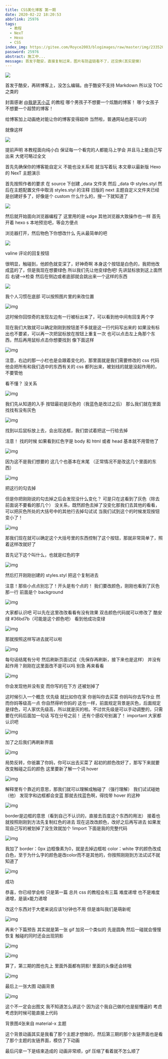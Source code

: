 ```yaml
---
title: CSS美化博客 第一期
date: 2020-02-22 18:20:53
abbrlink: 25976
tags:
  - 教程
  - NexT
  - Hexo
  - CSS
index_img: https://gitee.com/Royce2003/blogimages/raw/master/img/2335206_83c5ad65_5449_5352@1080x485.jpeg
password: 25976
abstract: 施工中...
message: 首发于酷安，直接复制过来，图片有防盗链看不了，还没换(其实是懒)
---
```

![](https://gitee.com/Royce2003/blogimages/raw/master/img/2335206_83c5ad65_5449_5352@1080x485.jpeg)

<p class="note note-info">首发于酷安，再转博客上，没怎么编辑。由于酷安不支持 Markdown 所以没 TOC 之类的</p>

封面感谢 [@我是天小正](https://www.coolapk.com/u/我是天小正) 的教程
哪个男孩子不想要一个炫酷的博客！
哪个女孩子不想要一个超赞的博客！

给博客加上动画绝对能让你的博客变得超帅
当然啦，普通网站也是可以的
<!--more-->
就像这样

![](https://gitee.com/Royce2003/blogimages/raw/master/img/2335206_2f07b4cb_2241_1163@221x177.gif)


提前声明
本教程面向纯小白
保证每一个看完的人都能马上学会
并且马上能自己写出来
大佬可略过全文

首先先确保你的博客能自定义
不能也没关系啦
就当写着玩
本文章以最新版 Hexo 的 NexT 主题演示

首先按照作者的要求
在 source 下创建 _data 文件夹
然后 _data 中 styles.styl
然后在主题配置文件中取消 styles.styl 的注释
旧版的 next 主题自定义文件夹已经是创建好多了，好像是个 custom 什么什么的，搜一下就知道了

![](https://gitee.com/Royce2003/blogimages/raw/master/img/2335206_bf9336ba_2241_1165@998x732.png.m.jpg)

然后就开始面向浏览器编程了
这里用的是 edge 其他浏览器大致操作也一样
首先开着 hexo s 本地预览吧，等会方便点

浏览器打开，然后物色下你想改什么
先从最简单的吧

![](https://gitee.com/Royce2003/blogimages/raw/master/img/2335206_8e0d8e29_2241_1167@214x166.gif)

valine 评论的回复按钮

很明显，触碰到，他颜色就变深了，好神奇啊
本身这个按钮是白色的，我把他改成蓝的了，但是我现在想要绿色
所以我们先让他变绿色吧!
先讲鼠标放到这上面然后 右键-->检查
然后在侧边或者底部就会跳出来一个这样的东西

![](https://gitee.com/Royce2003/blogimages/raw/master/img/2335206_380d1be3_2241_1169@1920x1077.jpeg.m.jpg)

我个人习惯在底部
可以按照图片里的来改位置

![img](http://image.coolapk.com/feed/2020/0221/16/2335206_083e1aac_5449_5354@1920x1077.jpeg.m.jpg)

这时候你回惊奇的发现左边有一行被标出来了，可以看到他中间有回复两个字

现在我们大致就可以确定刚刚到按钮差不多就是这一行代码写出来的
如果没有标出也不要紧，可以再一次把鼠标放在按钮上重复一次
也可以点击左上角那个东西，然后再用鼠标点击你想要找到
像下面这样

![img](http://image.coolapk.com/feed/2020/0221/16/2335206_837ca731_2241_1173@1920x1080.gif)

注意，右边的那一小栏也是会跟着变化的，那里面就是我们需要修改的 css 代码
他会把所有和我们选中的东西有关的 css 都列出来，被划线的就是没起作用的，不要管他

看不懂？
没关系

![img](http://image.coolapk.com/feed/2020/0221/16/2335206_22701cc1_5449_5356@398x577.jpeg.m.jpg)

我们先从知道的入手
按钮最初是灰色的（我蓝色是改过之后）
那么我们就在里面找找有没有灰色

![img](http://image.coolapk.com/feed/2020/0221/16/2335206_b80937c5_2241_1177@433x628.jpeg.m.jpg)

找到以后鼠标放上去，会出现选框，我们尝试着把这一行给去掉

注意！
找的时候
如果看到红色字是 body 和 html 或者 head 基本就不用管他了

![img](http://image.coolapk.com/feed/2020/0221/16/2335206_0ec3a83a_2245_466@384x370.jpeg.m.jpg)

因为这不是我们想要的
这几个也基本在末尾
（正常情况不是改这几个里面的东西）

![img](http://image.coolapk.com/feed/2020/0221/16/2335206_b80937c5_2241_1177@433x628.jpeg.m.jpg)

把这行的勾去掉

但是你把刚刚说的勾去掉之后会发现没什么变化？
可是只在这看到了灰色（除去前面说不要看的那几个）
没关系，既然颜色去掉了没变化那我们去其他的看看，可以把灰色所处的大括号中的其他行去掉勾试试
当我们试到这个的时候发现按钮变小了！

![img](http://image.coolapk.com/feed/2020/0221/16/2335206_6fa08d19_2245_4662@380x594.jpeg.m.jpg)

那我们现在就可以确定这个大括号里的东西控制了这个按钮，那就非常简单了，照着这样改就好了

首先记下这个叫什么，也就是红色的字

![img](http://image.coolapk.com/feed/2020/0221/16/2335206_2403ef23_2245_4664@404x500.jpeg.m.jpg)

然后打开刚刚创建的 styles.styl
把这个复制进去

注意！那些小点点别忘了！开头是有个点的！
我们要改颜色，刚刚也看到了灰色那一行
前面是个 background

![img](http://image.coolapk.com/feed/2020/0221/16/2335206_260243b4_2245_4666@222x22.jpeg.m.jpg)

大家都认识吧
可以先在这里改改看看有没有效果
双击颜色代码就可以修改了
酷安绿 #36bd7b（可能是这个颜色吧）
看到他成功变绿

![img](http://image.coolapk.com/feed/2020/0221/16/2335206_306c0a93_2245_4668@326x489.jpeg.m.jpg)

那就按照这样写进去就可以啦

![img](http://image.coolapk.com/feed/2020/0221/16/2335206_f694769d_2245_467@1052x438.png.m.jpg)

每句话结尾有分号
然后刷新页面试试（先保存再刷新，接下来也是这样）
并没有起作用？刚刚在这里面改不是可以吗
别急
再来看看

![img](http://image.coolapk.com/feed/2020/0221/16/2335206_a2fd6fc7_2245_4671@433x778.jpeg.m.jpg)

你会发现他并没有变
而你写的在下方
还被划掉了

这时候引入一个概念 优先级
就比如你在家
你爸叫你去买菜
你妈叫你去写作业
然而你妈等级高一点
你自然得听你妈的
这也一样，前面规定背景是灰色，后面规定是绿色，可人家优先级高，所以就是灰的啦。不过优先级是可以手动调整的，只需要在代码后面加一句话
写在分号之前！
还有个感叹号别漏了！
important 大家都认识吧

![img](http://image.coolapk.com/feed/2020/0221/16/2335206_09ac2ce1_2245_4673@1052x438.png.m.jpg)

加了之后我们再刷新界面

![img](http://image.coolapk.com/feed/2020/0221/16/2335206_8866d166_2245_4675@421x771.jpeg.m.jpg)

局势反转，你爸赢了你妈，你可以出去买菜了
起初的颜色改好了，那写下来就要改变触碰之后的颜色
这里要新了解一个词 hover

![img](http://image.coolapk.com/feed/2020/0221/16/2335206_eabfab79_2247_9778@678x321.jpeg.m.jpg)

解释里有个靠近的意思，那我们就可以理解成触碰了（强行理解）
我们试试碰她（他）
发现字和边框都会变蓝
那就去找蓝色啊，得找带 hover 的这种

![img](http://image.coolapk.com/feed/2020/0221/16/2335206_cb7e1917_2247_978@378x109.jpeg.m.jpg)

border是边框的意思（看到自己不认识的，直接去百度这个东西的用法）
接着也就按照刚刚到方法先复制红色的进去
现在这改改颜色，改好之后再写进去
如果发现自己写的被划掉了没生效就加个
!import
下面是我的完整代码

![img](http://image.coolapk.com/feed/2020/0221/16/2335206_b3036963_2247_9781@1034x622.png.m.jpg)

我加了
border：0px 边框像素为0，就是去掉边框啦
color：white 字的颜色改成白色，至于为什么字的颜色是改color而不是其他的，你按照刚刚到方法试试不就知道了

![img](http://image.coolapk.com/feed/2020/0221/16/2335206_54097ecf_2247_9783@1920x1080.gif)

成功

恭喜，你已经学会啦
只是第一篇
总共 css 的教程会有三篇
难度递增
也不是难度递增，是装x能力递增

改这个东西对于大佬来说应该1分钟也不用
但是谁叫我们是萌新呢



![img](http://image.coolapk.com/feed/2020/0221/16/2335206_b8104f91_2247_9785@262x128.gif)

再来个下篇预告
其实就是第一张 gif
加另一个类似的
先是圆角
然后一碰就会慢慢恢复
触碰的同时还会出现阴影

![img](http://image.coolapk.com/feed/2020/0221/16/2335206_2f07b4cb_2241_1163@221x177.gif)

![img](http://image.coolapk.com/feed/2020/0221/16/2335206_12a0e70c_2247_9787@378x465.gif)

算了，第三期的图也先上
里面外面都有阴影!
里面的头像还会转哦

![img](http://image.coolapk.com/feed/2020/0221/16/2335206_70fe20b4_2247_9788@1021x842.gif)

最后上一张大图
动画背景

![img](http://image.coolapk.com/feed/2020/0221/16/2335206_8a27c7b0_2247_979@1920x1080.gif)

这个不一定会出图文
我不知道怎么讲这个
因为这个我自己做的也是挺懵逼的
考虑考虑到时候可能直接上代码

背景图4张来自 material-x 主题

这个背景动画其实是我看了那个主题才想做的，然后第三期的那个友链界面也是看了那个主题的友链界面，模仿了下动画

最后闪拿一下是结束造成的
动画非常顺，gif 压缩了看着就不怎么顺了